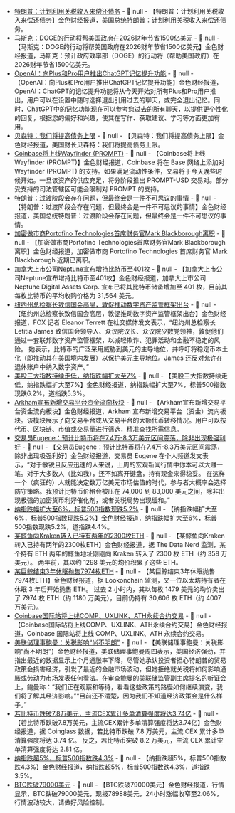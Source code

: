- [特朗普：计划利用关税收入来偿还债务](https://flash.jin10.com/detail/20250411014457746800) - 📰 null - 【特朗普：计划利用关税收入来偿还债务】金色财经报道，美国总统特朗普：计划利用关税收入来偿还债务。
- [马斯克：DOGE的行动将帮美国政府在2026财年节省1500亿美元](https://flash.jin10.com/detail/20250411011951799800) - 📰 null - 【马斯克：DOGE的行动将帮美国政府在2026财年节省1500亿美元】金色财经报道，马斯克：预计政府效率部（DOGE）的行动将（帮助美国政府）在2026财年节省1500亿美元。
- [OpenAI：向Plus和Pro用户推出ChatGPT记忆提升功能](https://flash.jin10.com/detail/20250411010854153800) - 📰 null - 【OpenAI：向Plus和Pro用户推出ChatGPT记忆提升功能】金色财经报道，OpenAI：ChatGPT的记忆提升功能将从今天开始对所有Plus和Pro用户推出，用户可以在设置中随时选择退出引用过去的聊天，或完全退出记忆。同时，ChatGPT中的记忆功能现在可以参考您过去的所有聊天，以提供更个性化的回复，根据您的偏好和兴趣，使其在写作、获取建议、学习等方面更加有用。
- [贝森特：我们将提高债务上限](https://flash.jin10.com/detail/20250411010622519800) - 📰 null - 【贝森特：我们将提高债务上限】金色财经报道，美国财长贝森特：我们将提高债务上限。
- [Coinbase将上线Wayfinder (PROMPT)](https://x.com/CoinbaseAssets/status/1910379426811986324) - 📰 null - 【Coinbase将上线Wayfinder (PROMPT)】金色财经报道，Coinbase 将在 Base 网络上添加对 Wayfinder (PROMPT) 的支持。如果满足流动性条件，交易将于今天晚些时候开始。一旦该资产的供应充足，将分阶段推出 PROMPT-USD 交易对。部分受支持的司法管辖区可能会限制对 PROMPT 的支持。
- [特朗普：过渡阶段会存在问题，但最终会是一件不可思议的事情](https://flash.jin10.com/detail/20250411005054559800) - 📰 null - 【特朗普：过渡阶段会存在问题，但最终会是一件不可思议的事情】金色财经报道，美国总统特朗普：过渡阶段会存在问题，但最终会是一件不可思议的事情。
- [加密做市商Portofino Technologies首席财务官Mark Blackborough离职](https://www.coindesk.com/business/2025/04/10/crypto-market-maker-portofino-technologies-cfo-mark-blackborough-left-the-business) - 📰 null - 【加密做市商Portofino Technologies首席财务官Mark Blackborough离职】金色财经报道，加密做市商 Portofino Technologies 首席财务官 Mark Blackborough 近期已离职。
- [加拿大上市公司Neptune宣布增持比特币至401枚](https://x.com/NeptuneDAC/status/1910340991741206792) - 📰 null - 【加拿大上市公司Neptune宣布增持比特币至401枚】金色财经报道，加拿大上市公司 Neptune Digital Assets Corp. 宣布已将其比特币储备增加至 401 枚，目前其每枚比特币的平均收购价格为 31,564 美元。
- [纽约州总检察长致信国会高层，敦促推动数字资产监管框架出台](https://x.com/EleanorTerrett/status/1910371842839503204) - 📰 null - 【纽约州总检察长致信国会高层，敦促推动数字资产监管框架出台】金色财经报道，FOX 记者 Eleanor Terrett 在社交媒体发文表示，“纽约州总检察长 Letitia James 致信国会领导人、众议院议长、众议院少数党领袖，敦促他们通过一套联邦数字资产监管框架，以减轻欺诈、犯罪活动和金融不稳定的风险。 
她表示，比特币的广泛采用威胁到美元的主导地位，并呼吁将稳定币本土化（即推动其在美国境内发展）以保护美元主导地位。James 还反对允许在退休账户中纳入数字资产。”
- [美股三大指数持续走低，纳指跌幅扩大至7%]() - 📰 null - 【美股三大指数持续走低，纳指跌幅扩大至7%】金色财经报道，纳指跌幅扩大至7%，标普500指数现跌6.2%，道指跌5.3%。
- [Arkham宣布新增交易平台资金流向板块](https://x.com/arkham/status/1910369331503841496) - 📰 null - 【Arkham宣布新增交易平台资金流向板块】金色财经报道，Arkham 宣布新增交易平台（资金）流向板块。该模块展示了向交易平台或从交易平台的大额代币转移情况。用户可以按代币、区块链、市值或交易量进行筛选，精准查找所需信息。
- [交易员Eugene：预计比特币将在7.4万-8.3万美元区间震荡，除非出现极强利好]() - 📰 null - 【交易员Eugene：预计比特币将在7.4万-8.3万美元区间震荡，除非出现极强利好】金色财经报道，交易员 Eugene 在个人频道发文表示，“对于敏锐且反应迅速的人来说，上周的宏观新闻行情中你本可以大赚一笔。对于大多数人（比如我），还不如离开键盘，持有现金来得稳妥。 
在这样一个（疯狂的）人就能决定数万亿美元市场估值的时代，参与者大概率会选择防守策略。我预计比特币价格会被压在 74,000 到 83,000 美元之间，除非出现极强的加密货币利好催化剂，或者关税局势出现缓和。”
- [纳指跌幅扩大至6%，标普500指数现跌5.2%]() - 📰 null - 【纳指跌幅扩大至6%，标普500指数现跌5.2%】金色财经报道，纳指跌幅扩大至6%，标普500指数现跌5.2%，道指跌4.4%。
- [某鲸鱼向Kraken转入已持有两年的2300枚ETH](https://x.com/OnchainDataNerd/status/1910365885057163275) - 📰 null - 【某鲸鱼向Kraken转入已持有两年的2300枚ETH】金色财经报道，据 The Data Nerd 监测，某个持有 ETH 两年的鲸鱼地址刚刚向 Kraken 转入了 2300 枚 ETH（约 358 万美元）。 
两年前，其以约 1298 美元的均价积累了这些 ETH。
- [某巨鲸结束3年休眠抛售7974枚ETH](https://x.com/lookonchain/status/1910361733669241166) - 📰 null - 【某巨鲸结束3年休眠抛售7974枚ETH】金色财经报道，据 Lookonchain 监测，又一位以太坊持有者在休眠 3 年后开始抛售 ETH。 
过去 2 小时内，其以每枚 1479 美元的均价卖出了 7974 枚 ETH（约 1180 万美元），目前仍持有 30,606 枚 ETH（约 4007 万美元）。
- [Coinbase国际站将上线COMP、UXLINK、ATH永续合约交易](https://x.com/CoinbaseIntExch/status/1910362200117587972) - 📰 null - 【Coinbase国际站将上线COMP、UXLINK、ATH永续合约交易】金色财经报道，Coinbase 国际站将上线 COMP、UXLINK、ATH 永续合约交易。
- [美联储理事鲍曼：关税影响“尚不明朗”](https://flash.jin10.com/detail/20250410235221420800) - 📰 null - 【美联储理事鲍曼：关税影响“尚不明朗”】金色财经报道，美联储理事鲍曼周四表示，美国经济强劲，并指出最近的数据显示上个月通胀率下降，尽管她承认投资者担心特朗普的贸易政策会损害经济，引发了最近的金融市场波动，但她拒绝就关税将如何影响通胀或劳动力市场发表任何看法。在审查鲍曼的美联储监管副主席提名的听证会上，鲍曼称：“我们正在观察和等待，看看这些政策的路径如何继续演变，我们将了解其经济影响。”“目前还不清楚，因为我们不知道经济政策会是什么样子。”
- [若比特币跌破7.8万美元，主流CEX累计多单清算强度将达3.74亿](https://www.coinglass.com/zh/pro/futures/LiquidationMap) - 📰 null - 【若比特币跌破7.8万美元，主流CEX累计多单清算强度将达3.74亿】金色财经报道，据 Coinglass 数据，若比特币跌破 7.8 万美元，主流 CEX 累计多单清算强度将达 3.74 亿。 
反之，若比特币突破 8.2 万美元，主流 CEX 累计空单清算强度将达 2.81 亿。
- [纳指跌超5%，标普500指数跌4.3%]() - 📰 null - 【纳指跌超5%，标普500指数跌4.3%】金色财经报道，纳指跌超5%，标普500指数跌4.3%，道指跌3.5%。
- [BTC跌破79000美元]() - 📰 null - 【BTC跌破79000美元】金色财经报道，行情显示，BTC跌破79000美元，现报78988美元，24小时涨幅收窄至2.06%，行情波动较大，请做好风险控制。
